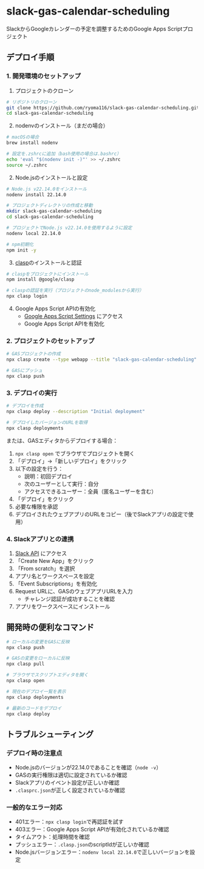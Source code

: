 # slack-gas-calendar-scheduling

SlackからGoogleカレンダーの予定を調整するためのGoogle Apps Scriptプロジェクト

## デプロイ手順

### 1. 開発環境のセットアップ

1. プロジェクトのクローン
```bash
# リポジトリのクローン
git clone https://github.com/ryoma116/slack-gas-calendar-scheduling.git
cd slack-gas-calendar-scheduling
```

2. nodenvのインストール（まだの場合）
```bash
# macOSの場合
brew install nodenv

# 設定を.zshrcに追加（bash使用の場合は.bashrc）
echo 'eval "$(nodenv init -)"' >> ~/.zshrc
source ~/.zshrc
```

2. Node.jsのインストールと設定
```bash
# Node.js v22.14.0をインストール
nodenv install 22.14.0

# プロジェクトディレクトリの作成と移動
mkdir slack-gas-calendar-scheduling
cd slack-gas-calendar-scheduling

# プロジェクトでNode.js v22.14.0を使用するように設定
nodenv local 22.14.0

# npm初期化
npm init -y
```

3. [clasp](https://github.com/google/clasp)のインストールと認証
```bash
# claspをプロジェクトにインストール
npm install @google/clasp

# claspの認証を実行（プロジェクトのnode_modulesから実行）
npx clasp login
```

4. Google Apps Script APIの有効化
   - [Google Apps Script Settings](https://script.google.com/home/usersettings) にアクセス
   - Google Apps Script APIを有効化

### 2. プロジェクトのセットアップ

```bash
# GASプロジェクトの作成
npx clasp create --type webapp --title "slack-gas-calendar-scheduling"

# GASにプッシュ
npx clasp push
```

### 3. デプロイの実行

```bash
# デプロイを作成
npx clasp deploy --description "Initial deployment"

# デプロイしたバージョンのURLを取得
npx clasp deployments
```

または、GASエディタからデプロイする場合：

1. `npx clasp open` でブラウザでプロジェクトを開く
2. 「デプロイ」→「新しいデプロイ」をクリック
3. 以下の設定を行う：
   - 説明：初回デプロイ
   - 次のユーザーとして実行：自分
   - アクセスできるユーザー：全員（匿名ユーザーを含む）
4. 「デプロイ」をクリック
5. 必要な権限を承認
6. デプロイされたウェブアプリのURLをコピー（後でSlackアプリの設定で使用）

### 4. Slackアプリとの連携

1. [Slack API](https://api.slack.com/apps) にアクセス
2. 「Create New App」をクリック
3. 「From scratch」を選択
4. アプリ名とワークスペースを設定
5. 「Event Subscriptions」を有効化
6. Request URLに、GASのウェブアプリURLを入力
   - チャレンジ認証が成功することを確認
7. アプリをワークスペースにインストール

## 開発時の便利なコマンド

```bash
# ローカルの変更をGASに反映
npx clasp push

# GASの変更をローカルに反映
npx clasp pull

# ブラウザでスクリプトエディタを開く
npx clasp open

# 現在のデプロイ一覧を表示
npx clasp deployments

# 最新のコードをデプロイ
npx clasp deploy
```

## トラブルシューティング

### デプロイ時の注意点
- Node.jsのバージョンが22.14.0であることを確認（`node -v`）
- GASの実行権限は適切に設定されているか確認
- Slackアプリのイベント設定が正しいか確認
- `.clasprc.json`が正しく設定されているか確認

### 一般的なエラー対応
- 401エラー：`npx clasp login`で再認証を試す
- 403エラー：Google Apps Script APIが有効化されているか確認
- タイムアウト：処理時間を確認
- プッシュエラー：`.clasp.json`のscriptIdが正しいか確認
- Node.jsバージョンエラー：`nodenv local 22.14.0`で正しいバージョンを設定